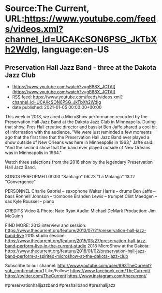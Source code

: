 # Source:The Current, URL:https://www.youtube.com/feeds/videos.xml?channel_id=UCAKcSON6PSG_JkTbXh2WdIg, language:en-US

## Preservation Hall Jazz Band - three at the Dakota Jazz Club
 - [https://www.youtube.com/watch?v=gB88X_JCTAI](https://www.youtube.com/watch?v=gB88X_JCTAI)
 - RSS feed: https://www.youtube.com/feeds/videos.xml?channel_id=UCAKcSON6PSG_JkTbXh2WdIg
 - date published: 2021-01-05 00:00:00+00:00

This week in 2018, we aired a MicroShow performance recorded by the Preservation Hall Jazz Band at the Dakota Jazz Club in Minneapolis. During that show, Pres Hall creative director and bassist Ben Jaffe shared a cool bit of information with the audience. "We were just reminded a few moments ago that the first time that the Preservation Hall Jazz Band ever played a show outside of New Orleans was here in Minneapolis in 1963," Jaffe said. "And the second show that the band ever played outside of New Orleans was in Minneapolis in 1964."

Watch three selections from the 2018 show by the legendary Preservation Hall Jazz Band.

SONGS PERFORMED
00:00 "Santiago"
06:23 "La Malanga"
13:12 "Convergence"

PERSONNEL
Charlie Gabriel – saxophone
Walter Harris – drums
Ben Jaffe – bass
Ronnell Johnson – trombone
Branden Lewis – trumpet
Clint Maedgen – sax
Kyle Roussel – piano

CREDITS
Video & Photo: Nate Ryan
Audio: Michael DeMark
Production: Jim McGuinn

FIND MORE:
2013 interview and session: https://www.thecurrent.org/feature/2013/07/21/preservation-hall-jazz-band-live
2015 studio session: https://www.thecurrent.org/feature/2015/03/27/preservation-hall-jazz-band-perform-live-in-the-current-studio
2018 MicroShow at the Dakota:
https://www.thecurrent.org/feature/2018/01/02/preservation-hall-jazz-band-perform-a-spirited-microshow-at-the-dakota-jazz-club

Subscribe to our channel:
http://www.youtube.com/user/893TheCurrent?sub_confirmation=1
Like/Follow:
https://www.facebook.com/TheCurrent/
https://twitter.com/TheCurrent
https://www.instagram.com/thecurrent/

#preservationhalljazzband #preshallband #preshalljazz

